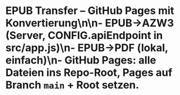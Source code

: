 # EPUB Transfer – GitHub Pages mit Konvertierung\n\n- EPUB→AZW3 (Server, CONFIG.apiEndpoint in src/app.js)\n- EPUB→PDF (lokal, einfach)\n- GitHub Pages: alle Dateien ins Repo-Root, Pages auf Branch `main` + Root setzen.